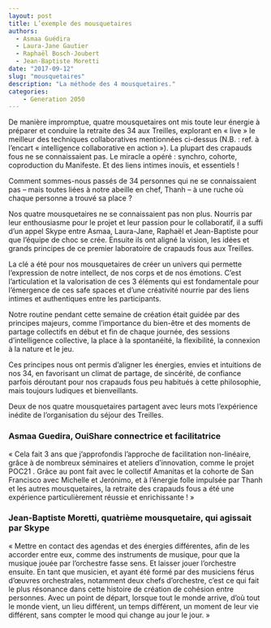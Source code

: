 ```yaml
---
layout: post
title: L’exemple des mousquetaires
authors: 
  - Asmaa Guédira
  - Laura-Jane Gautier
  - Raphaël Bosch-Joubert
  - Jean-Baptiste Moretti
date: "2017-09-12"
slug: "mousquetaires"
description: "La méthode des 4 mousquetaires."
categories:
    - Generation 2050
---
```


De manière impromptue, quatre mousquetaires ont mis toute leur énergie à préparer et conduire la retraite des 34 aux Treilles, explorant en « live » le meilleur des techniques collaboratives mentionnées ci-dessus (N.B. : ref. à l’encart « intelligence collaborative en action »). La plupart des crapauds fous ne se connaissaient pas. Le miracle a opéré : synchro, cohorte, coproduction du Manifeste. Et des liens intimes inouïs, et essentiels !

Comment sommes-nous passés de 34 personnes qui ne se connaissaient pas – mais toutes liées à notre abeille en chef, Thanh – à une ruche où chaque personne a trouvé sa place ?

Nos quatre mousquetaires ne se connaissaient pas non plus. Nourris par leur enthousiasme pour le projet et leur passion pour le collaboratif, il a suffi d’un appel Skype entre Asmaa, Laura-Jane, Raphaël et Jean-Baptiste pour que l’équipe de choc se crée. Ensuite ils ont aligné la vision, les idées et grands principes de ce premier laboratoire de crapauds fous aux Treilles.

La clé a été pour nos mousquetaires de créer un univers qui permette l’expression de notre intellect, de nos corps et de nos émotions. C’est l’articulation et la valorisation de ces 3 éléments qui est fondamentale pour l’émergence de ces safe spaces et d’une créativité nourrie par des liens intimes et authentiques entre les participants.

Notre routine pendant cette semaine de création était guidée par des principes majeurs, comme l’importance du bien-être et des moments de partage collectifs en début et fin de chaque journée, des sessions d’intelligence collective, la place à la spontanéité, la flexibilité, la connexion à la nature et le jeu.

Ces principes nous ont permis d’aligner les énergies, envies et intuitions de nos 34, en favorisant un climat de partage, de sincérité, de confiance parfois déroutant pour nos crapauds fous peu habitués à cette philosophie, mais toujours ludiques et bienveillants.

Deux de nos quatre mousquetaires partagent avec leurs mots l’expérience inédite de l’organisation du séjour des Treilles.


### Asmaa Guedira, OuiShare connectrice et facilitatrice
« Cela fait 3 ans que j’approfondis l’approche de facilitation non-linéaire, grâce à de nombreux séminaires et ateliers d’innovation, comme le projet POC21 . Grâce au pont fait avec le collectif Amanitas et la cohorte de San Francisco avec Michelle et Jerónimo, et à l’énergie folle impulsée par Thanh et les autres mousquetaires, la retraite des crapauds fous a été une expérience particulièrement réussie et enrichissante ! »

### Jean-Baptiste Moretti, quatrième mousquetaire, qui agissait par Skype
« Mettre en contact des agendas et des énergies différentes, afin de les accorder entre eux, comme des instruments de musique, pour que la musique jouée par l’orchestre fasse sens. Et laisser jouer l’orchestre ensuite. En tant que musicien, et ayant été formé par des musiciens férus d’œuvres orchestrales, notamment deux chefs d’orchestre, c’est ce qui fait le plus résonance dans cette histoire de création de cohésion entre personnes. Avec un point de départ, lorsque tout le monde arrive, d’où tout le monde vient, un lieu différent, un temps différent, un moment de leur vie différent, sans compter le mood qui change au jour le jour. »

